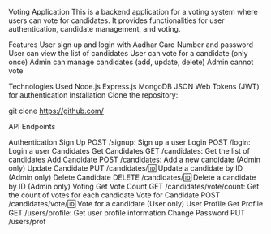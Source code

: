 Voting Application
This is a backend application for a voting system where users can vote for candidates. It provides functionalities for user authentication, candidate management, and voting.


Features
User sign up and login with Aadhar Card Number and password
User can view the list of candidates
User can vote for a candidate (only once)
Admin can manage candidates (add, update, delete)
Admin cannot vote


Technologies Used
Node.js
Express.js
MongoDB
JSON Web Tokens (JWT) for authentication
Installation
Clone the repository:


git clone https://github.com/


API Endpoints

Authentication
Sign Up
POST /signup: Sign up a user
Login
POST /login: Login a user
Candidates
Get Candidates
GET /candidates: Get the list of candidates
Add Candidate
POST /candidates: Add a new candidate (Admin only)
Update Candidate
PUT /candidates/:id: Update a candidate by ID (Admin only)
Delete Candidate
DELETE /candidates/:id: Delete a candidate by ID (Admin only)
Voting
Get Vote Count
GET /candidates/vote/count: Get the count of votes for each candidate
Vote for Candidate
POST /candidates/vote/:id: Vote for a candidate (User only)
User Profile
Get Profile
GET /users/profile: Get user profile information
Change Password
PUT /users/prof